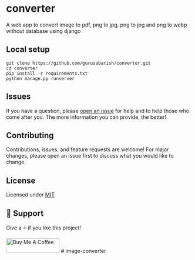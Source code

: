 # converter
A web app to convert image to pdf, png to jpg, png to jpg and png to webp without database using django

## Local setup

```
git clone https://github.com/gurusabarish/converter.git
cd converter
pip install -r requirements.txt
python manage.py runserver
```

## Issues

If you have a question, please [open an issue](https://github.com/gurusabarish/converter/issues) for help and to help those who come after you. The more information you can provide, the better!

## Contributing

Contributions, issues, and feature requests are welcome! For major changes, please open an issue first to discuss what you would like to change.

## License

Licensed under [MIT](LICENSE)

## 🤝 Support

Give a ⭐️ if you like this project!

<a href="https://www.buymeacoffee.com/gurusabarish" target="_blank" rel="noopener"><img src="https://cdn.buymeacoffee.com/buttons/v2/default-yellow.png" height="40" width="145" alt="Buy Me A Coffee"></a>
#   i m a g e - c o n v e r t e r  
 